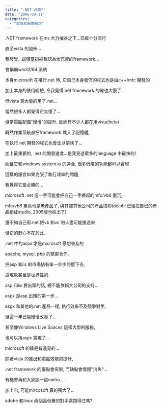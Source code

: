 ```yaml
---
title: ".NET 必勝?"
date: "2006-08-11"
categories: 
  - "電腦和網際網路"
---
```


.NET framework 在ms 大力摧谷之下...已經十分流行

直至vista 的發佈...

我發覺...這個當初被我認為太冗贅的framework...

會稱霸win32/64 系統

本身microsoft 在推行.net 時, 它自己本身發佈的程式也是由c++/mfc 開發的

加上本身的使用經驗, 令我覺得.net framework 的確也太慢了.

但vista 竟大量的用了.net...

當然很多人都覺得它太慢了...

但當電腦配備"慢慢"的提升, 反而有不少人都在用vista(beta)

既然作業系統都把framework 載入了記憶體,

在執行.net 開發的程式也會比以前快了...

加上最重要的, .net 的開發速度...是我見過眾多的language 中最快的!

而且它和windows system.io 的連合, 很多低階的功能都可以實現

這樣的語言如果克服了執行效率的問題,

我覺得它是必勝的...

microsoft .net 這一手可能會把自己一手捧起的mfc/vb6 壓沉,

mfc/vb6 畢竟也是老產品了, 與其被其他公司的產品取締(delphi 已經把自已的產品組成studio, 2005版也推出了)

還不如自己用.net 把vb 和vc 的人盡可能接過來

但它的野心不在於此...

.net 中的aspx 才是microsoft 最想普及的

apache, mysql, php 的緊密合作,

把asp 和iis 的市場佔有率一步步的壓下去,

這現象甚至是世界性的.

asp 和iis 要出頭的話, 總不能依賴大公司的支持...

aspx 是asp 出頭的第一步...

aspx 和其他的.net 產品一樣, 執行效率不及競爭對手,

但這一年已經慢慢改善了...

甚至像Windows Live Spaces 這樣大型的服務,

也可以用aspx 實現了...

microsoft 的確是有遠見的...

除著vista 的推出和電腦效能的提升,

.net framework 的優點會突現, 而缺點會慢慢"消失"...

有機會再和大家談一談metro...

加上它, 可能mircosoft 真的獨大了...

adobe 和linux 兩個高低層的對手還撐得住嗎?
